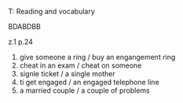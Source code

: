 T: Reading and vocabulary

BDABDBB

z.1 p.24
1. give someone a ring / buy an engangement ring
2. cheat in an exam / cheat on someone
3. signle ticket / a single mother
4. ti get engaged / an engaged telephone line
5. a married couple / a couple of problems

